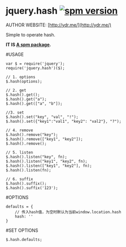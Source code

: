 # jquery.hash [![spm version](http://spmjs.io/badge/jquery.hash)](http://spmjs.io/package/jquery.hash)
AUTHOR WEBSITE: [http://ydr.me/](http://ydr.me/)

Simple to operate hash.

__IT IS [A spm package](http://spmjs.io/package/jquery.hash).__




#USAGE
```
var $ = require('jquery');
require('jquery.hash')($);

// 1. options
$.hash(options);

// 2. get
$.hash().get();
$.hash().get("a");
$.hash().get(["a", "b"]);

//3. set
$.hash().set("key", "val", "!");
$.hash().set({"key1":"val1", "key2": "val2"}, "?");

// 4. remove
$.hash().remove("key");
$.hash().remove(["key1", "key2"]);
$.hash().remove();

// 5. listen
$.hash().listen("key", fn);
$.hash().listen("key1", "key2", fn);
$.hash().listen(["key1", "key2"], fn);
$.hash().listen(fn);

// 6. suffix
$.hash().suffix();
$.hash().suffix('123');
```



#OPTIONS
```
defaults = {
    // 传入hash值，为空时默认为当前window.location.hash
    hash: ''
}
```


#SET OPTIONS
```
$.hash.defaults;
```


